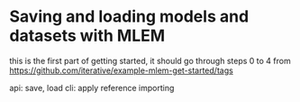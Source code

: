 # Saving and loading models and datasets with MLEM

this is the first part of getting started, it should go through 
steps 0 to 4 from https://github.com/iterative/example-mlem-get-started/tags

api: save, load
cli: apply
reference importing